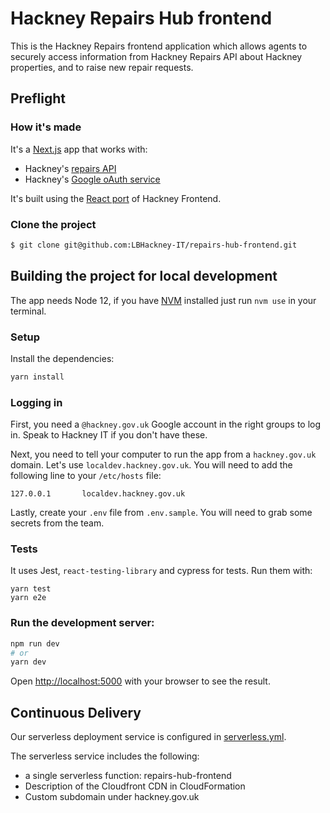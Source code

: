 # Hackney Repairs Hub frontend

This is the Hackney Repairs frontend application which allows agents to securely access information from Hackney Repairs API about Hackney properties, and to raise new repair requests.

## Preflight

### How it's made

It's a [Next.js](https://nextjs.org) app that works with:

- Hackney's [repairs API](https://github.com/LBHackney-IT/repairs-api)
- Hackney's [Google oAuth service](https://github.com/LBHackney-IT/LBH-Google-auth)

It's built using the [React port](https://github.com/LBHackney-IT/lbh-frontend-react) of Hackney Frontend.

### Clone the project

```sh
$ git clone git@github.com:LBHackney-IT/repairs-hub-frontend.git
```

## Building the project for local development

The app needs Node 12, if you have [NVM](https://github.com/nvm-sh/nvm) installed just run `nvm use` in your terminal.

### Setup

Install the dependencies:

```bash
yarn install
```

### Logging in

First, you need a `@hackney.gov.uk` Google account in the right groups to log in. Speak to Hackney IT if you don't have these.

Next, you need to tell your computer to run the app from a `hackney.gov.uk` domain. Let's use `localdev.hackney.gov.uk`. You will need to add the following line to your `/etc/hosts` file:

```
127.0.0.1       localdev.hackney.gov.uk
```

Lastly, create your `.env` file from `.env.sample`. You will need to grab some secrets from the team.

### Tests

It uses Jest, `react-testing-library` and cypress for tests. Run them with:

```
yarn test
yarn e2e
```

### Run the development server:

```bash
npm run dev
# or
yarn dev
```

Open [http://localhost:5000](http://localhost:5000) with your browser to see the result.

## Continuous Delivery

Our serverless deployment service is configured in [serverless.yml](serverless.yml).

The serverless service includes the following:

- a single serverless function: repairs-hub-frontend
- Description of the Cloudfront CDN in CloudFormation
- Custom subdomain under hackney.gov.uk
